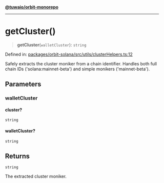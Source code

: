 [**@tuwaio/orbit-monorepo**](../../../README.md)

***

# getCluster()

> **getCluster**(`walletCluster`): `string`

Defined in: [packages/orbit-solana/src/utils/clusterHelpers.ts:12](https://github.com/TuwaIO/orbit/blob/107dfed95532a313235ff8d368c14e1f23dbcd63/packages/orbit-solana/src/utils/clusterHelpers.ts#L12)

Safely extracts the cluster moniker from a chain identifier.
Handles both full chain IDs ('solana:mainnet-beta') and simple monikers ('mainnet-beta').

## Parameters

### walletCluster

#### cluster?

`string`

#### walletCluster?

`string`

## Returns

`string`

The extracted cluster moniker.
